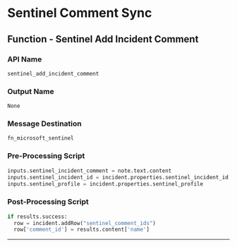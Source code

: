 <!--
    DO NOT MANUALLY EDIT THIS FILE
    THIS FILE IS AUTOMATICALLY GENERATED WITH resilient-circuits codegen
-->

# Sentinel Comment Sync

## Function - Sentinel Add Incident Comment

### API Name
`sentinel_add_incident_comment`

### Output Name
`None`

### Message Destination
`fn_microsoft_sentinel`

### Pre-Processing Script
```python
inputs.sentinel_incident_comment = note.text.content
inputs.sentinel_incident_id = incident.properties.sentinel_incident_id
inputs.sentinel_profile = incident.properties.sentinel_profile
```

### Post-Processing Script
```python
if results.success:
  row = incident.addRow("sentinel_comment_ids")
  row['comment_id'] = results.content['name']
```

---

